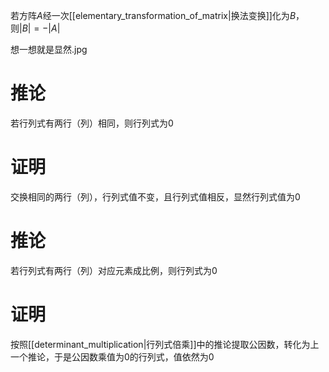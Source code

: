 若方阵$A$经一次[[elementary_transformation_of_matrix|换法变换]]化为$B$，则$|B|=-|A|$

想一想就是显然.jpg

# 推论
若行列式有两行（列）相同，则行列式为$0$

# 证明
交换相同的两行（列），行列式值不变，且行列式值相反，显然行列式值为$0$

# 推论
若行列式有两行（列）对应元素成比例，则行列式为$0$

# 证明
按照[[determinant_multiplication|行列式倍乘]]中的推论提取公因数，转化为上一个推论，于是公因数乘值为$0$的行列式，值依然为$0$